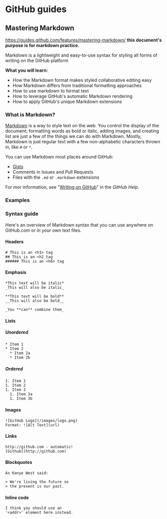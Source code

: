# GitHub guides
## Mastering Markdown
https://guides.github.com/features/mastering-markdown/
**this document's purpose is for markdown practice.**

Markdown is a lightweight and easy-to-use syntax for styling all forms of writing on the GitHub platform

**What you will learn:**
* How the Markdown format makes styled collaborative editing easy
* How Markdown differs from traditional formatting approaches
* How to use markdown to format text
* How to leverage GitHub's automatic Markdown rendering
* How to apply GitHub's unique Markdown extensions

### What is Markdown?
[Markdown](https://daringfireball.net/projects/markdown/) is a way to style text on the web. You control the display of the document; formatting words as bold or italic, adding images, and creating list are just a few of the things we can do with Markdown. Mostly, Markdown is just regular text with a few non-alphabetic characters thrown in, like `#` or `*`.

You can use Markdown most places around GitHub:
* [Gists](https://gist.github.com/discover)
* Comments in Issues and Pull Requests
* Files with the `.md` or `.markdown` extensions

For mor information, see "[Writing on GitHub](https://help.github.com/categories/writing-on-github/)" in the *GitHub Help*.

### Examples ###

### Syntax guide ###
Here's an overview of Markdown syntax that you can use anywhere on GitHub.com or in your own text files.

#### Headers ####
```
# This is an <h1> tag
## This is an <h2 tag
###### This is an <h6> tag
```

#### Emphasis ####
```
*This text will be italic*
_This will also be italic_

**This text will be bold**
__This will also be bold__

_You **can** combine them_
```

#### Lists ####
##### Unordered #####
```
* Item 1
* Item 2
  * Item 2a
  * Item 2b
```
##### Ordered #####
```
1. Item 1
1. Item 2
1. Item 3
  1. Item 3a
  1. Item 3b
```

#### Images ####
```
![GitHub Logo](/images/logo.png)
Format: ![Alt Text](url)
```

#### Links ####
```
http://github.com - automatic!
[Github](http://github.com)
```

#### Blockquotes ####
```
As Kanye West said:

> We're living the future so
> the present is our past.
```

#### Inline code ####
```
I think you should use an
'<addr>' element here instead.
```
